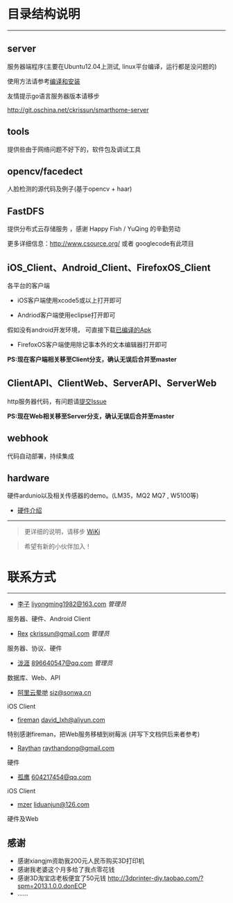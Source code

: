 # 目录结构说明

***

## server

服务器端程序(主要在Ubuntu12.04上测试, linux平台编译，运行都是没问题的)

使用方法请参考[编译和安装](http://git.oschina.net/xmeter/My-smart-home/wikis/%E7%BC%96%E8%AF%91%E5%92%8C%E5%AE%89%E8%A3%85)

友情提示go语言服务器版本请移步

http://git.oschina.net/ckrissun/smarthome-server

## tools 

提供些由于网络问题不好下的，软件包及调试工具

## opencv/facedect

人脸检测的源代码及例子(基于opencv + haar)

##  FastDFS

提供分布式云存储服务 ，感谢 Happy Fish / YuQing 的辛勤劳动

更多详细信息：http://www.csource.org/ 或者 googlecode有此项目

## iOS_Client、Android_Client、FirefoxOS_Client

各平台的客户端

* iOS客户端使用xcode5或以上打开即可

* Andriod客户端使用eclipse打开即可

 假如没有android开发环境， 可直接下载[已编译的Apk](http://git.oschina.net/xmeter/My-smart-home/blob/Client/Android_Client/bin/MyNode.apk)

* FirefoxOS客户端使用除记事本外的文本编辑器打开即可

**PS:现在客户端相关移至Client分支，确认无误后合并至master**

## ClientAPI、ClientWeb、ServerAPI、ServerWeb

http服务器代码，有问题请[提交Issue](http://git.oschina.net/xmeter/My-smart-home/issues/new)

**PS:现在Web相关移至Server分支，确认无误后合并至master**

## webhook

代码自动部署，持续集成

## hardware

硬件ardunio以及相关传感器的demo。(LM35，MQ2 MQ7 , W5100等)
     
* [硬件介绍](http://git.oschina.net/xmeter/My-smart-home/wikis/%E7%A1%AC%E4%BB%B6%E9%83%A8%E5%88%86%E4%BB%8B%E7%BB%8D)
       
***

> 更详细的说明，请移步 [WiKi](http://git.oschina.net/xmeter/My-smart-home/wikis/Home)

> 希望有新的小伙伴加入！

# 联系方式

***

* [李子](git.oschina.net/xmeter) liyongming1982@163.com _管理员_

服务器、硬件、Android Client

* [Rex](http://git.oschina.net/ckrissun) ckrissun@gmail.com _管理员_

服务器、协议、硬件

* [泷涯](http://git.oschina.net/sy) 896640547@qq.com _管理员_

数据库、Web、API

* [阿里云晕哋](http://git.oschina.net/aliyuns) siz@sonwa.cn

iOS Client

* [fireman](http://git.oschina.net/colma) david_lxh@aliyun.com

特别感谢fireman，把Web服务移植到树莓派 (并写下文档供后来者参考)

* [Raythan](http://git.oschina.net/Raythan) raythandong@gmail.com

硬件

* [孤鹰](http://git.oschina.net/604217454) 604217454@qq.com

iOS Client

* [mzer](http://git.oschina.net/liduanjun) liduanjun@126.com

硬件及Web

## 感谢

   * 感谢xiangjm资助我200元人民币购买3D打印机
   * 感谢我老婆这个月多给了我点零花钱
   * 感谢3D淘宝店老板便宜了50元钱 http://3dprinter-diy.taobao.com/?spm=2013.1.0.0.donECP
   * ......
